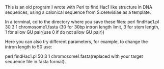 This is an old program I wrote with Perl to find Hac1 like structure in DNA sequences, using a calonical sequence from S.cerevisiae as a template. 

In a terminal, cd to the directory where you save these files:
perl findHac1.pl 30 3 1 chromosome1.fasta
(30 for 30bp intron length limit, 3 for stem length, 1 for allow GU
pair(use 0 if do not allow GU pair))

Here you can also try different parameters, for example, to change the
intron length to 50 use:

perl findHac1.pl 50 3 1 chromosome1.fasta(replaced with your target
sequence file in fasta format).


